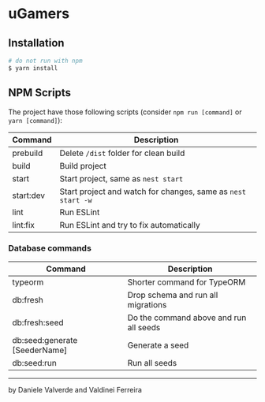 # uGamers

## Installation

```bash
# do not run with npm
$ yarn install
```

## NPM Scripts
The project have those following scripts (consider `npm run [command]` or `yarn [command]`):

| Command   | Description                                                  |
|-----------|--------------------------------------------------------------|
| prebuild  | Delete `/dist` folder for clean build                        |
| build     | Build project                                                |
| start     | Start project, same as `nest start`                          |
| start:dev | Start project and watch for changes, same as `nest start -w` |
| lint      | Run ESLint                                                   |
| lint:fix  | Run ESLint and try to fix automatically                      |

### Database commands
| Command                       | Description                            |
|-------------------------------|----------------------------------------|
| typeorm                       | Shorter command for TypeORM            |
| db:fresh                      | Drop schema and run all migrations     |
| db:fresh:seed                 | Do the command above and run all seeds |
| db:seed:generate [SeederName] | Generate a seed                        |
| db:seed:run                   | Run all seeds                          |

---

by Daniele Valverde and Valdinei Ferreira
